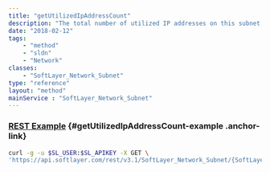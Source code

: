 ```yaml
---
title: "getUtilizedIpAddressCount"
description: "The total number of utilized IP addresses on this subnet. The primary consumer of IP addresses are compute resources, which can consume more than one address. This value is only supported for primary subnets."
date: "2018-02-12"
tags:
    - "method"
    - "sldn"
    - "Network"
classes:
    - "SoftLayer_Network_Subnet"
type: "reference"
layout: "method"
mainService : "SoftLayer_Network_Subnet"
---
```


### [REST Example](#getUtilizedIpAddressCount-example) <a href="/article/rest/"><i class="fas fa-question"></i></a> {#getUtilizedIpAddressCount-example .anchor-link} 
```bash
curl -g -u $SL_USER:$SL_APIKEY -X GET \
'https://api.softlayer.com/rest/v3.1/SoftLayer_Network_Subnet/{SoftLayer_Network_SubnetID}/getUtilizedIpAddressCount'
```
